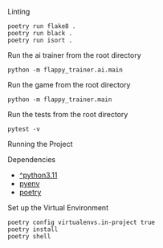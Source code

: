 Linting

```
poetry run flake8 .
poetry run black .
poetry run isort .
```

Run the ai trainer from the root directory

```
python -m flappy_trainer.ai.main
```

Run the game from the root directory

```
python -m flappy_trainer.main
```

Run the tests from the root directory

```
pytest -v
```

Running the Project

Dependencies
- [^python3.11](https://www.python.org/downloads/release/python-3110/)
- [pyenv](https://github.com/pyenv/pyenv)
- [poetry](https://python-poetry.org/)


Set up the Virtual Environment
```
poetry config virtualenvs.in-project true
poetry install
poetry shell
```